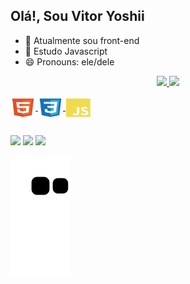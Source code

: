 ## Olá!, Sou Vitor Yoshii

- 🔭 Atualmente sou front-end
- 🌱 Estudo Javascript
- 😄 Pronouns: ele/dele

<div align="center">
  <a href="https://github.com/Vitoryoshii">
  <img height="150px" src="https://github-readme-stats.vercel.app/api?username=Vitoryoshii&show_icons=true&theme=gruvbox&include_all_commits=true&count_private=true"/>
  <img height="150px" src="https://github-readme-stats.vercel.app/api/top-langs/?username=Vitoryoshii&layout=compact&langs_count=7&theme=gruvbox"/>
</div>
  
  <div style="display: inline_block"><br>
  <img align="center" alt="Rafa-HTML" height="30" width="40" src="https://raw.githubusercontent.com/devicons/devicon/master/icons/html5/html5-original.svg">
  <img align="center" alt="Rafa-CSS" height="30" width="40" src="https://raw.githubusercontent.com/devicons/devicon/master/icons/css3/css3-original.svg">
  <img align="center" alt="Rafa-Js" height="30" width="40" src="https://raw.githubusercontent.com/devicons/devicon/master/icons/javascript/javascript-plain.svg">
</div>
  
   ##
 
<div> 
  <a href="https://instagram.com/vitor_yoshii" target="_blank"><img src="https://img.shields.io/badge/-Instagram-%23E4405F?style=for-the-badge&logo=instagram&logoColor=white" target="_blank"></a>
  <a href = "mailto:vitoryoshiisecundaria06@gmail.com"><img src="https://img.shields.io/badge/-Gmail-%23333?style=for-the-badge&logo=gmail&logoColor=white" target="_blank"></a>
  <a href="https://www.linkedin.com/in/vitor-yoshii-377132210/" target="_blank"><img src="https://img.shields.io/badge/-LinkedIn-%230077B5?style=for-the-badge&logo=linkedin&logoColor=white" target="_blank"></a> 
  
</div>

  ![Snake animation](https://github.com/Vitoryoshii/Vitoryoshii/blob/output/github-contribution-grid-snake.svg)
